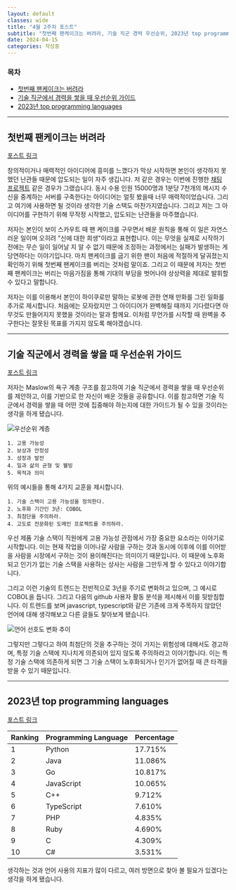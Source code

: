 ```yaml
---
layout: default
classes: wide
title: "4월 2주차 포스트"
subtitle: "첫번째 팬케이크는 버려라, 기술 직군 경력 우선순위, 2023년 top programming languages"
date: 2024-04-15
categories: 작성중
---
```


### 목차

- [첫번째 팬케이크는 버려라](#첫번째-팬케이크는-버려라)
- [기술 직군에서 경력을 쌓을 때 우선순위 가이드](#기술-직군에서-경력을-쌓을-때-우선순위-가이드)
- [2023년 top programming languages](#2023년-top-programming-languages)

---

## 첫번째 팬케이크는 버려라

[포스트 링크](https://medium.com/weirdo-poetry/the-first-pancake-principle-a67e374bceea)

창의적이거나 매력적인 아이디어에 흥미를 느꼈다가 막상 시작하면 본인이 생각하지 못했던 난관들 때문에 압도되는 일이 자주 생깁니다. 저 같은 경우는 이번에 진행한 [채팅 프로젝트](https://github.com/kaestro/chatapplication) 같은 경우가 그랬습니다. 동시 수용 인원 15000명과 1분당 7천개의 메시지 수신을 중계하는 서버를 구축한다는 아이디어는 얼핏 봤을때 너무 매력적이었습니다. 그리고 여기에 사용하면 될 것이라 생각한 기술 스택도 마찬가지였습니다. 그리고 저는 그 아이디어를 구현하기 위해 무작정 시작했고, 압도되는 난관들을 마주했습니다.

저자는 본인이 보이 스카우트 때 팬 케이크를 구우면서 배운 원칙을 통해 이 일은 자연스러운 일이며 오히려 "신에 대한 희생"이라고 표현합니다. 이는 무엇을 실제로 시작하기 전에는 무슨 일이 일어날 지 알 수 없기 때문에 조정하는 과정에서는 실패가 발생하는 게 당연하다는 이야기입니다. 마치 팬케이크를 굽기 위한 팬이 처음에 적절하게 달궈졌는지 확인하기 위해 첫번째 팬케이크를 버리는 것처럼 말이죠. 그리고 이 때문에 저자는 첫번째 팬케이크는 버리는 마음가짐을 통해 기대의 부담을 벗어나야 상상력을 제대로 발휘할 수 있다고 말합니다.

저자는 이를 이용해서 본인이 하이쿠로만 말하는 로봇에 관한 연재 만화를 그린 일화를 추가로 제시합니다. 처음에는 모자랐지만 그 아이디어가 완벽해질 때까지 기다렸다면 아무것도 만들어지지 못했을 것이라는 말과 함께요. 이처럼 무언가를 시작할 때 완벽을 추구한다는 잘못된 목표를 가지지 않도록 해야겠습니다.

---

## 기술 직군에서 경력을 쌓을 때 우선순위 가이드

[포스트 링크](https://dnastacio.medium.com/hierarchy-of-career-priorities-c18768d32598)

저자는 Maslow의 욕구 계층 구조를 참고하여 기술 직군에서 경력을 쌓을 때 우선순위를 제안하고, 이를 기반으로 한 자신이 배운 것들을 공유합니다. 이를 참고하면 기술 직군에서 경력을 쌓을 때 어떤 것에 집중해야 하는지에 대한 가이드가 될 수 있을 것이라는 생각을 하게 됐습니다.

![우선순위 계층](https://miro.medium.com/v2/resize:fit:1100/format:webp/1*8tp3caPQO7klijrsv2JDlw.png)

```plaintext
1. 고용 가능성
2. 보상과 안정성
3. 성장과 발전
4. 일과 삶의 균형 및 웰빙
5. 목적과 의미
```

위의 예시들을 통해 4가지 교훈을 제시합니다.

```plaintext
1. 기술 스택이 고용 가능성을 정의한다.
2. 노후화 기간인 3년: COBOL
3. 최첨단을 주의하라.
4. 고도로 전문화된 도메인 프로젝트를 주의하라.
```

우선 제품 기술 스택이 직원에게 고용 가능성 관점에서 가장 중요한 요소라는 이야기로 시작합니다. 이는 현재 작업을 이어나갈 사람을 구하는 것과 동시에 이후에 이를 이어받을 사람을 시장에서 구하는 것이 용이해진다는 의미이기 때문입니다. 이 때문에 노후화되고 인기가 없는 기술 스택을 사용하는 상사는 사람을 그만두게 할 수 있다고 이야기합니다.

그리고 이런 기술의 트렌드는 전반적으로 3년을 주기로 변화하고 있으며, 그 예시로 COBOL을 듭니다. 그리고 다음의 github 사용자 활동 분석을 제시해서 이를 뒷받침합니다. 이 트렌드를 보며 javascript, typescript와 같은 기존에 크게 주목하지 않았던 언어에 대해 생각해보고 다른 글들도 찾아보게 됐습니다.

![언어 선호도 변화 추이](https://camo.githubusercontent.com/8718666e98e034746add66bab1ba74bcb6d8670266b2fcc1b9dfef3cff621db7/68747470733a2f2f6d69726f2e6d656469756d2e636f6d2f76322f726573697a653a6669743a313130302f666f726d61743a776562702f312a4b59634534697a49396d5042484c4e71735f787552412e706e67)

그렇지만 그렇다고 하여 최첨단의 것을 추구하는 것이 가지는 위험성에 대해서도 경고하며, 특정 기술 스택에 지나치게 의존되어 있지 않도록 주의하라고 이야기합니다. 이는 특정 기술 스택에 의존하게 되면 그 기술 스택이 노후화되거나 인기가 없어질 때 큰 타격을 받을 수 있기 때문입니다.

---

## 2023년 top programming languages

[포스트 링크](https://linuxiac.com/github-top-programming-languages-of-2023/)

| Ranking | Programming Language | Percentage |
|---------|----------------------|------------|
| 1       | Python               | 17.715%   |
| 2       | Java                 | 11.086%   |
| 3       | Go                   | 10.817%   |
| 4       | JavaScript           | 10.065%   |
| 5       | C++                  | 9.712%    |
| 6       | TypeScript           | 7.610%    |
| 7       | PHP                  | 4.835%    |
| 8       | Ruby                 | 4.690%    |
| 9       | C                    | 4.309%    |
| 10      | C#                   | 3.531%    |

생각하는 것과 언어 사용의 지표가 많이 다르고, 여러 방면으로 찾아 볼 필요가 있겠다는 생각을 하게 됐습니다.

